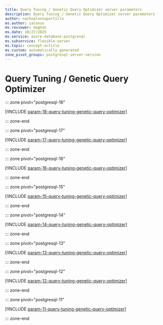 ```yaml
---
title: Query Tuning / Genetic Query Optimizer server parameters
description: Query Tuning / Genetic Query Optimizer server parameters for Azure Database for PostgreSQL flexible server.
author: nachoalonsoportillo
ms.author: ialonso
ms.reviewer: maghan
ms.date: 10/27/2025
ms.service: azure-database-postgresql
ms.subservice: flexible-server
ms.topic: concept-article
ms.custom: automatically generated
zone_pivot_groups: postgresql-server-version
---
```

# Query Tuning / Genetic Query Optimizer


::: zone pivot="postgresql-18"

[!INCLUDE [param-18-query-tuning-genetic-query-optimizer](./includes/param-18-query-tuning-genetic-query-optimizer.md)]

::: zone-end


::: zone pivot="postgresql-17"

[!INCLUDE [param-17-query-tuning-genetic-query-optimizer](./includes/param-17-query-tuning-genetic-query-optimizer.md)]

::: zone-end


::: zone pivot="postgresql-16"

[!INCLUDE [param-16-query-tuning-genetic-query-optimizer](./includes/param-16-query-tuning-genetic-query-optimizer.md)]

::: zone-end


::: zone pivot="postgresql-15"

[!INCLUDE [param-15-query-tuning-genetic-query-optimizer](./includes/param-15-query-tuning-genetic-query-optimizer.md)]

::: zone-end


::: zone pivot="postgresql-14"

[!INCLUDE [param-14-query-tuning-genetic-query-optimizer](./includes/param-14-query-tuning-genetic-query-optimizer.md)]

::: zone-end


::: zone pivot="postgresql-13"

[!INCLUDE [param-13-query-tuning-genetic-query-optimizer](./includes/param-13-query-tuning-genetic-query-optimizer.md)]

::: zone-end


::: zone pivot="postgresql-12"

[!INCLUDE [param-12-query-tuning-genetic-query-optimizer](./includes/param-12-query-tuning-genetic-query-optimizer.md)]

::: zone-end


::: zone pivot="postgresql-11"

[!INCLUDE [param-11-query-tuning-genetic-query-optimizer](./includes/param-11-query-tuning-genetic-query-optimizer.md)]

::: zone-end


